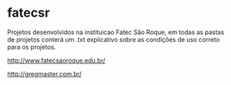 # fatecsr 

Projetos desenvolvidos na instituicao Fatec São Roque, em todas as pastas de projetos conterá um .txt explicativo sobre as condições de uso correto para os projetos. 

http://www.fatecsaoroque.edu.br/

http://gregmaster.com.br/



